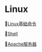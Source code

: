 # Linux #

:tokyo_tower:[Linux基础命令](http://www.runoob.com/linux/linux-tutorial.html)

:tokyo_tower:[Shell](https://github.com/Lumnca/Linux/blob/master/shell.md)

:tokyo_tower:[Apache服务器](https://github.com/Lumnca/Linux/blob/master/Apache.md)


